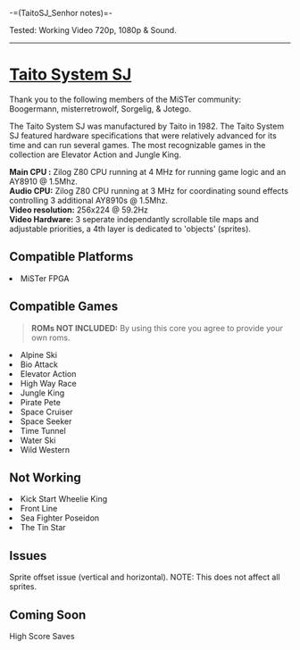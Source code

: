 -=(TaitoSJ_Senhor notes)=-

Tested: Working Video 720p, 1080p & Sound.

___
# [Taito System SJ](https://www.system16.com/hardware.php?id=634)
<p>Thank you to the following members of the MiSTer community: Boogermann, misterretrowolf, Sorgelig, & Jotego.</p>

<p>The Taito System SJ was manufactured by Taito in 1982.   The Taito System SJ featured hardware specifications that were relatively advanced for its time and can run several games.  The most recognizable games in the collection are Elevator Action and Jungle King.  </p>

<strong>Main CPU :</strong> Zilog Z80 CPU running at 4 MHz for running game logic and an AY8910 @ 1.5Mhz.  
<strong>Audio CPU:</strong> Zilog Z80 CPU running at 3 MHz for coordinating sound effects controlling 3 additional AY8910s @ 1.5Mhz.  
<strong>Video resolution:</strong> 256x224 @ 59.2Hz  
<strong>Video Hardware:</strong> 3 seperate independantly scrollable tile maps and adjustable priorities, a 4th layer is dedicated to 'objects' (sprites).   

<h2>Compatible Platforms</h2>
<li>MiSTer FPGA</li>

<h2>Compatible Games</h2>
<blockquote>
<p dir="auto"><strong>ROMs NOT INCLUDED:</strong> By using this core you agree to provide your own roms.</p>
</blockquote>

<li>Alpine Ski</li>
<li>Bio Attack</li>
<li>Elevator Action</li>
<li>High Way Race</li>
<li>Jungle King</li>
<li>Pirate Pete</li>
<li>Space Cruiser</li>
<li>Space Seeker</li>
<li>Time Tunnel</li>
<li>Water Ski</li>
<li>Wild Western</li>

<h2>Not Working</h2>
<li>Kick Start Wheelie King</li>
<li>Front Line</li>
<li>Sea Fighter Poseidon</li>
<li>The Tin Star</li>

<h2>Issues</h2>
Sprite offset issue (vertical and horizontal).  NOTE: This does not affect all sprites.

<h2>Coming Soon</h2>
High Score Saves
